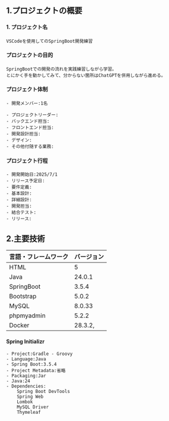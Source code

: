 ## 1.プロジェクトの概要

#### 1. プロジェクト名
```
VSCodeを使用してのSpringBoot開発練習
```
#### プロジェクトの目的
```
SpringBootでの開発の流れを実践練習しながら学習。  
とにかく手を動かしてみて、分からない箇所はChatGPTを併用しながら進める。
```
#### プロジェクト体制
```
- 開発メンバー:1名

- プロジェクトリーダー:
- バックエンド担当:
- フロントエンド担当:
- 開発設計担当:
- デザイン:
- その他付随する業務:
```
#### プロジェクト行程
```
- 開発開始日:2025/7/1
- リリース予定日:
- 要件定義:
- 基本設計:
- 詳細設計:
- 開発担当:
- 結合テスト:
- リリース:
```
## 2.主要技術

| 言語・フレームワーク | バージョン |
| -------------------- | ---------- |
| HTML                 | 5          |
| Java                 | 24.0.1     |
| SpringBoot           | 3.5.4      |
| Bootstrap            | 5.0.2      |
| MySQL                | 8.0.33     |
| phpmyadmin           | 5.2.2      |
| Docker               | 28.3.2,    |

#### Spring Initializr
```
- Project:Gradle - Groovy
- Language:Java
- Spring Boot:3.5.4
- Project Metadata:省略
- Packaging:Jar
- Java:24
- Dependencies:
    Spring Boot DevTools
    Spring Web
    Lombok
    MySQL Driver
    Thymeleaf
```

